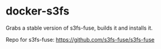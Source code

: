 # docker-s3fs
Grabs a stable version of s3fs-fuse, builds it and installs it.

Repo for s3fs-fuse: https://github.com/s3fs-fuse/s3fs-fuse